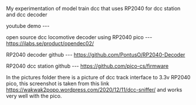 
My experimentation of model train dcc that uses RP2040 for dcc station and dcc decoder

youtube demo ---

open source dcc locomotive decoder using RP2040 pico --- https://ilabs.se/product/opendec02/

RP2040 decoder github --- https://github.com/PontusO/RP2040-Decoder

RP2040 dcc station github --- https://github.com/pico-cs/firmware

In the pictures folder there is a picture of dcc track interface to 3.3v RP2040 pico, this screenshot is taken from this link https://wakwak2popo.wordpress.com/2020/12/11/dcc-sniffer/ and works very well with the pico.







